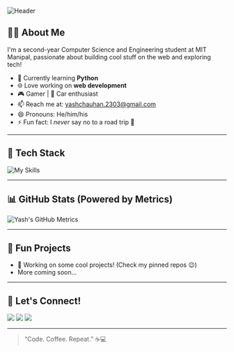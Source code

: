 ![Header](https://capsule-render.vercel.app/api?type=waving&color=gradient&height=200&section=header&text=Hi,%20I'm%20Yash%20👋&fontSize=40)

## 👨‍💻 About Me
I'm a second-year Computer Science and Engineering student at MIT Manipal, passionate about building cool stuff on the web and exploring tech!

- 🎯 Currently learning **Python**
- 🌐 Love working on **web development**
- 🎮 Gamer | 🚗 Car enthusiast
- 📫 Reach me at: yashchauhan.2303@gmail.com
- 😄 Pronouns: He/him/his
- ⚡ Fun fact: I *never* say no to a road trip 🚙

---

## 🔧 Tech Stack

![My Skills](https://skillicons.dev/icons?i=html,css,js,react,nodejs,express,cpp,java,python,git,github,vscode)

---

## 📊 GitHub Stats (Powered by Metrics)

<img src="https://metrics.lecoq.io/YashChauhan-2303?template=classic&config.timezone=Asia%2FCalcutta&config.animated=true&config.display=columns&config.width=1000&languages=1&languages.limit=8&languages.colors=github&languages.threshold=0%25&isocalendar=1&base=header%2Cactivity%2Ccommunity%2Crepositories%2Cmetadata" alt="Yash's GitHub Metrics" />

---

## 📌 Fun Projects
- 🚧 Working on some cool projects! (Check my pinned repos 😉)
- More coming soon...

---

## 🤝 Let's Connect!

<p align="left">
  <a href="mailto:yashchauhan.2303@gmail.com"><img src="https://img.shields.io/badge/Gmail-D14836?style=for-the-badge&logo=gmail&logoColor=white"></a>
  <a href="https://www.linkedin.com/in/yash-chauhan-465644274" target="_blank"><img src="https://img.shields.io/badge/LinkedIn-0077B5?style=for-the-badge&logo=linkedin&logoColor=white"></a>
  <a href="https://github.com/YashChauhan-2303" target="_blank"><img src="https://img.shields.io/badge/GitHub-100000?style=for-the-badge&logo=github&logoColor=white"></a>
</p>

---

> “Code. Coffee. Repeat.” ☕💻
